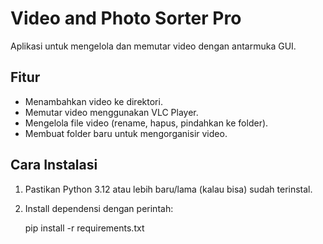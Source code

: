 # Video and Photo Sorter Pro

Aplikasi untuk mengelola dan memutar video dengan antarmuka GUI.

## Fitur

- Menambahkan video ke direktori.
- Memutar video menggunakan VLC Player.
- Mengelola file video (rename, hapus, pindahkan ke folder).
- Membuat folder baru untuk mengorganisir video.

## Cara Instalasi

1. Pastikan Python 3.12 atau lebih baru/lama (kalau bisa) sudah terinstal.
2. Install dependensi dengan perintah:

   pip install -r requirements.txt
